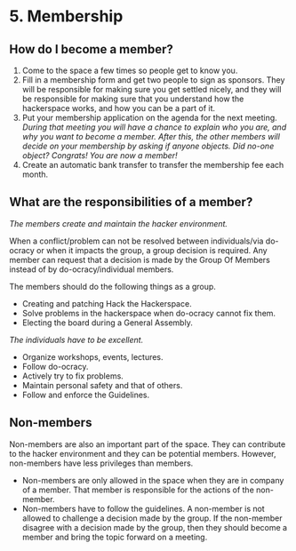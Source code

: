 # 5. Membership

## How do I become a member?

1. Come to the space a few times so people get to know you.
2. Fill in a membership form and get two people to sign as sponsors. They will be responsible for making sure you get settled nicely, and they will be responsible for making sure that you understand how the hackerspace works, and how you can be a part of it.
3. Put your membership application on the agenda for the next meeting. *During that meeting you will have a chance to explain who you are, and why you want to become a member. After this, the other members will decide on your membership by asking if anyone objects. Did no-one object? Congrats! You are now a member!*
4. Create an automatic bank transfer to transfer the membership fee each month.

## What are the responsibilities of a member?

*The members create and maintain the hacker environment.*

When a conflict/problem can not be resolved between individuals/via do-ocracy or when it impacts the group, a group decision is required. Any member can request that a decision is made by the Group Of Members instead of by do-ocracy/individual members.

The members should do the following things as a group.

- Creating and patching Hack the Hackerspace.
- Solve problems in the hackerspace when do-ocracy cannot fix them.
- Electing the board during a General Assembly.

*The individuals have to be excellent.*

- Organize workshops, events, lectures.
- Follow do-ocracy.
- Actively try to fix problems.
- Maintain personal safety and that of others.
- Follow and enforce the Guidelines.

## Non-members

Non-members are also an important part of the space. They can contribute to the hacker environment and they can be potential members. However, non-members have less privileges than members.

- Non-members are only allowed in the space when they are in company of a member. That member is responsible for the actions of the non-member.
- Non-members have to follow the guidelines. A non-member is not allowed to challenge a decision made by the group. If the non-member disagree with a decision made by the group, then they should become a member and bring the topic forward on a meeting.
